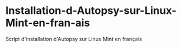 # Installation-d-Autopsy-sur-Linux-Mint-en-fran-ais
Script d'installation d'Autopsy sur Linux Mint en français

